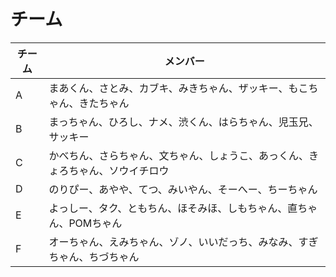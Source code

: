 # チーム

| チーム     | メンバー |
| ----------- | ------------- |
| A | まあくん、さとみ、カブキ、みきちゃん、ザッキー、もこちゃん、きたちゃん |
| B | まっちゃん、ひろし、ナメ、渋くん、はらちゃん、児玉兄、サッキー |
| C | かべちん、さらちゃん、文ちゃん、しょうこ、あっくん、きょろちゃん、ソウイチロウ |
| D | のりぴー、あやや、てつ、みいやん、そーへー、ちーちゃん |
| E | よっしー、タク、ともちん、ほそみほ、しもちゃん、直ちゃん、POMちゃん |
| F | オーちゃん、えみちゃん、ゾノ、いいだっち、みなみ、すぎちゃん、ちづちゃん |